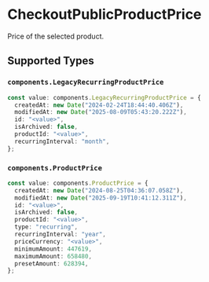 # CheckoutPublicProductPrice

Price of the selected product.


## Supported Types

### `components.LegacyRecurringProductPrice`

```typescript
const value: components.LegacyRecurringProductPrice = {
  createdAt: new Date("2024-02-24T18:44:40.406Z"),
  modifiedAt: new Date("2025-08-09T05:43:20.222Z"),
  id: "<value>",
  isArchived: false,
  productId: "<value>",
  recurringInterval: "month",
};
```

### `components.ProductPrice`

```typescript
const value: components.ProductPrice = {
  createdAt: new Date("2024-08-25T04:36:07.058Z"),
  modifiedAt: new Date("2025-09-19T10:41:12.311Z"),
  id: "<value>",
  isArchived: false,
  productId: "<value>",
  type: "recurring",
  recurringInterval: "year",
  priceCurrency: "<value>",
  minimumAmount: 447619,
  maximumAmount: 658480,
  presetAmount: 628394,
};
```

